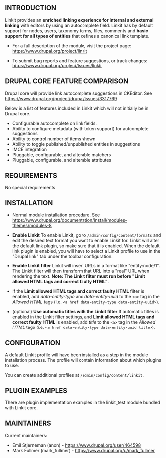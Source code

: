 INTRODUCTION
------------
Linkit provides an **enriched linking experience for internal and
external linking** with editors by using an autocomplete field. Linkit
has by default support for nodes, users, taxonomy terms, files,
comments and **basic support for all types of entities** that defines a
canonical link template.

 * For a full description of the module, visit the project page:
   https://www.drupal.org/project/linkit

 * To submit bug reports and feature suggestions, or track changes:
   https://www.drupal.org/project/issues/linkit


DRUPAL CORE FEATURE COMPARISON
------------------------------
Drupal core will provide link autocomplete suggestions in CKEditor. See
https://www.drupal.org/project/drupal/issues/3317769

Below is a list of features included in Linkit which will not initially be in
Drupal core.

 * Configurable autocomplete on link fields.
 * Ability to configure metadata (with token support) for autcomplete suggestions
 * Ability to control number of items shown
 * Ability to toggle published/unpublished entities in suggestions
 * IMCE integration
 * Pluggable, configurable, and alterable matchers
 * Pluggable, configurable, and alterable attributes

REQUIREMENTS
------------

No special requirements


INSTALLATION
------------

* Normal module installation procedure. See
https://www.drupal.org/documentation/install/modules-themes/modules-8

* **Enable Linkit**
To enable Linkit, go to `/admin/config/content/formats` and edit the
desired text format you want to enable Linkit for. Linkit will alter
the default link plugin, so make sure that it is enabled. When the
default link plugin is enabled, you will have to select a Linkit
profile to use in the "Drupal link" tab under the toolbar configuration.

* **Enable Linkit filter**
Linkit will insert URLs in a format like "entity:node/1". The Linkit
filter will then transform that URL into a "real" URL when rendering
the text. **Note: The Linkit filter must run before "Limit allowed HTML
tags and correct faulty HTML"**.

* If the **Limit allowed HTML tags and correct faulty HTML** filter is
enabled, add *data-entity-type* and *data-entity-uuid* to the `<a>` tag
in the *Allowed HTML* tags (i.e. `<a href data-entity-type data-entity-uuid>`).

* (optional) **Use automatic titles with the Linkit filter**
If automatic titles is enabled in the Linkit filter settings, and
**Limit allowed HTML tags and correct faulty HTML** is enabled, add
*title*  to the `<a>` tag in the *Allowed HTML* tags (i.e.
`<a href data-entity-type data-entity-uuid title>`).


CONFIGURATION
-------------

A default Linkit profile will have been installed as a step in the
module installation process. The profile will contain information about
which plugins to use.

You can create additional profiles at `/admin/config/content/linkit`.


PLUGIN EXAMPLES
---------------

There are plugin implementation examples in the linkit_test module
bundled with Linkit core.


MAINTAINERS
-----------

Current maintainers:
 * Emil Stjerneman (anon) - https://www.drupal.org/user/464598
 * Mark Fullmer (mark_fullmer) - https://www.drupal.org/u/mark_fullmer
